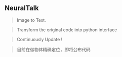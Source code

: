 
## NeuralTalk

> Image to Text.

> Transform the original code into python interface 

> Continuously Update ! 

> 目前在做物体精确定位，即将公布代码

